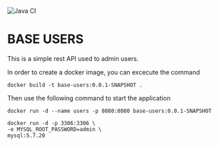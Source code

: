 ![Java CI](https://github.com/alvaro29d/base-users/workflows/Java%20CI/badge.svg)
# BASE USERS

This is a simple rest API used to admin users.






In order to create a docker image, you can excecute the command
```
docker build -t base-users:0.0.1-SNAPSHOT .
``` 

Then use the following command to start the application

```
docker run -d --name users -p 8080:8080 base-users:0.0.1-SNAPSHOT
```

```
docker run -d -p 3306:3306 \
-e MYSQL_ROOT_PASSWORD=admin \
mysql:5.7.20
```

